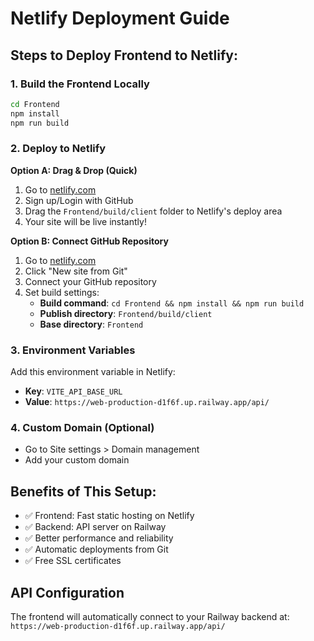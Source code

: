 # Netlify Deployment Guide

## Steps to Deploy Frontend to Netlify:

### 1. Build the Frontend Locally
```bash
cd Frontend
npm install
npm run build
```

### 2. Deploy to Netlify

**Option A: Drag & Drop (Quick)**
1. Go to [netlify.com](https://netlify.com)
2. Sign up/Login with GitHub
3. Drag the `Frontend/build/client` folder to Netlify's deploy area
4. Your site will be live instantly!

**Option B: Connect GitHub Repository**
1. Go to [netlify.com](https://netlify.com)
2. Click "New site from Git"
3. Connect your GitHub repository
4. Set build settings:
   - **Build command**: `cd Frontend && npm install && npm run build`
   - **Publish directory**: `Frontend/build/client`
   - **Base directory**: `Frontend`

### 3. Environment Variables
Add this environment variable in Netlify:
- **Key**: `VITE_API_BASE_URL`
- **Value**: `https://web-production-d1f6f.up.railway.app/api/`

### 4. Custom Domain (Optional)
- Go to Site settings > Domain management
- Add your custom domain

## Benefits of This Setup:
- ✅ Frontend: Fast static hosting on Netlify
- ✅ Backend: API server on Railway
- ✅ Better performance and reliability
- ✅ Automatic deployments from Git
- ✅ Free SSL certificates

## API Configuration
The frontend will automatically connect to your Railway backend at:
`https://web-production-d1f6f.up.railway.app/api/`
